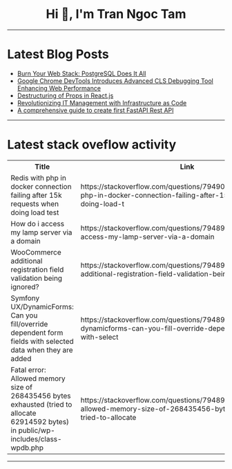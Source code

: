 <h1 align="center">Hi 👋, I'm Tran Ngoc Tam</h1>

---

# Latest Blog Posts 
<!-- BLOG-POST-LIST:START -->
- [Burn Your Web Stack: PostgreSQL Does It All](https://dev.to/lovestaco/burn-your-web-stack-postgresql-does-it-all-2h0p)
- [Google Chrome DevTools Introduces Advanced CLS Debugging Tool Enhancing Web Performance](https://dev.to/max_services/google-chrome-devtools-introduces-advanced-cls-debugging-tool-enhancing-web-performance-3pee)
- [Destructuring of Props in React.js](https://dev.to/victoria_limadecarvalho/destructuring-of-props-in-reactjs-2a72)
- [Revolutionizing IT Management with Infrastructure as Code](https://dev.to/max_services/revolutionizing-it-management-with-infrastructure-as-code-1i9o)
- [A comprehensive guide to create first FastAPI Rest API](https://dev.to/cleverzone/a-comprehensive-guide-to-create-first-fastapi-rest-api-576c)
<!-- BLOG-POST-LIST:END -->

---

# Latest stack oveflow activity
<table>
  <tr><th>Title</th><th>Link</th></tr>
  <!-- STACKOVERFLOW:START --><tr><td>Redis with php in docker connection failing after 15k requests when doing load test</td><td>https://stackoverflow.com/questions/79490002/redis-with-php-in-docker-connection-failing-after-15k-requests-when-doing-load-t</td></tr><tr><td>How do i access my lamp server via a domain</td><td>https://stackoverflow.com/questions/79489896/how-do-i-access-my-lamp-server-via-a-domain</td></tr><tr><td>WooCommerce additional registration field validation being ignored?</td><td>https://stackoverflow.com/questions/79489886/woocommerce-additional-registration-field-validation-being-ignored</td></tr><tr><td>Symfony UX/DynamicForms: Can you fill/override dependent form fields with selected data when they are added</td><td>https://stackoverflow.com/questions/79489848/symfony-ux-dynamicforms-can-you-fill-override-dependent-form-fields-with-select</td></tr><tr><td>Fatal error: Allowed memory size of 268435456 bytes exhausted &lpar;tried to allocate 62914592 bytes&rpar; in public/wp-includes/class-wpdb.php</td><td>https://stackoverflow.com/questions/79489765/fatal-error-allowed-memory-size-of-268435456-bytes-exhausted-tried-to-allocate</td></tr><!-- STACKOVERFLOW:END -->
</table>

---


